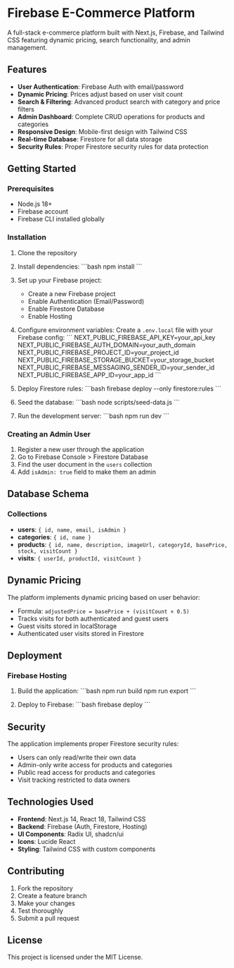 # Firebase E-Commerce Platform

A full-stack e-commerce platform built with Next.js, Firebase, and Tailwind CSS featuring dynamic pricing, search functionality, and admin management.

## Features

- **User Authentication**: Firebase Auth with email/password
- **Dynamic Pricing**: Prices adjust based on user visit count
- **Search & Filtering**: Advanced product search with category and price filters
- **Admin Dashboard**: Complete CRUD operations for products and categories
- **Responsive Design**: Mobile-first design with Tailwind CSS
- **Real-time Database**: Firestore for all data storage
- **Security Rules**: Proper Firestore security rules for data protection

## Getting Started

### Prerequisites

- Node.js 18+ 
- Firebase account
- Firebase CLI installed globally

### Installation

1. Clone the repository
2. Install dependencies:
   \`\`\`bash
   npm install
   \`\`\`

3. Set up your Firebase project:
   - Create a new Firebase project
   - Enable Authentication (Email/Password)
   - Enable Firestore Database
   - Enable Hosting

4. Configure environment variables:
   Create a `.env.local` file with your Firebase config:
   \`\`\`
   NEXT_PUBLIC_FIREBASE_API_KEY=your_api_key
   NEXT_PUBLIC_FIREBASE_AUTH_DOMAIN=your_auth_domain
   NEXT_PUBLIC_FIREBASE_PROJECT_ID=your_project_id
   NEXT_PUBLIC_FIREBASE_STORAGE_BUCKET=your_storage_bucket
   NEXT_PUBLIC_FIREBASE_MESSAGING_SENDER_ID=your_sender_id
   NEXT_PUBLIC_FIREBASE_APP_ID=your_app_id
   \`\`\`

5. Deploy Firestore rules:
   \`\`\`bash
   firebase deploy --only firestore:rules
   \`\`\`

6. Seed the database:
   \`\`\`bash
   node scripts/seed-data.js
   \`\`\`

7. Run the development server:
   \`\`\`bash
   npm run dev
   \`\`\`

### Creating an Admin User

1. Register a new user through the application
2. Go to Firebase Console > Firestore Database
3. Find the user document in the `users` collection
4. Add `isAdmin: true` field to make them an admin

## Database Schema

### Collections

- **users**: `{ id, name, email, isAdmin }`
- **categories**: `{ id, name }`
- **products**: `{ id, name, description, imageUrl, categoryId, basePrice, stock, visitCount }`
- **visits**: `{ userId, productId, visitCount }`

## Dynamic Pricing

The platform implements dynamic pricing based on user behavior:
- Formula: `adjustedPrice = basePrice + (visitCount × 0.5)`
- Tracks visits for both authenticated and guest users
- Guest visits stored in localStorage
- Authenticated user visits stored in Firestore

## Deployment

### Firebase Hosting

1. Build the application:
   \`\`\`bash
   npm run build
   npm run export
   \`\`\`

2. Deploy to Firebase:
   \`\`\`bash
   firebase deploy
   \`\`\`

## Security

The application implements proper Firestore security rules:
- Users can only read/write their own data
- Admin-only write access for products and categories
- Public read access for products and categories
- Visit tracking restricted to data owners

## Technologies Used

- **Frontend**: Next.js 14, React 18, Tailwind CSS
- **Backend**: Firebase (Auth, Firestore, Hosting)
- **UI Components**: Radix UI, shadcn/ui
- **Icons**: Lucide React
- **Styling**: Tailwind CSS with custom components

## Contributing

1. Fork the repository
2. Create a feature branch
3. Make your changes
4. Test thoroughly
5. Submit a pull request

## License

This project is licensed under the MIT License.
